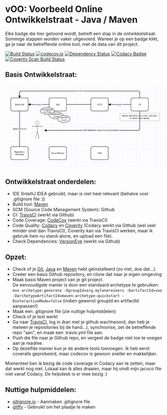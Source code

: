 # vOO: Voorbeeld Online Ontwikkelstraat - Java / Maven

Elke badge die hier getoond wordt, betreft een stap in de ontwikkelstraat. Sommige stappen worden vaker uitgevoerd.
Waneer je op een badge klikt, ga je naar de betreffende online tool, met de data van dit project.

[![Build Status](https://travis-ci.org/mylene/vOO.svg?branch=master)](https://travis-ci.org/mylene/vOO)
[![codecov.io](https://codecov.io/github/mylene/vOO/coverage.svg?branch=master)](https://codecov.io/github/mylene/vOO?branch=master)
[![Dependency Status](https://www.versioneye.com/user/projects/56cdb9cd6b21e5003d474261/badge.svg?style=flat)](https://www.versioneye.com/user/projects/56cdb9cd6b21e5003d474261)
[![Codacy Badge](https://api.codacy.com/project/badge/grade/e8a7d768196d48739b5b84c7560ece68)](https://www.codacy.com/app/mylenereiners/vOO)
<a href="https://scan.coverity.com/projects/mylene-voo"><img alt="Coverity Scan Build Status" src="https://img.shields.io/coverity/scan/8052.svg"/></a> 

## Basis Ontwikkelstraat:

![Image of Basis Ontwikkelstraat](https://github.com/mylene/vOO/blob/master/vooJava.png)
   
## Ontwikkelstraat onderdelen:    

* IDE (IntelliJ IDEA gebruikt, maar is niet heel relevant (behalve voor .gitignore file :))
* Build tool: [Maven]
* SCM (Source Code Management System): Github
* CI: [TravisCI] (werkt via Github)
* Code Coverage: [CodeCov] (werkt via TravisCI)
* Code Quality: [Codacy] en [Coverity] (Codacy werkt via Github (wel veel minder snel dan TravisCI), Coverity kan via TravisCI werken, maar ik gebruik hem nu stand-alone, en upload een file).
* Check Dependencies: [VersionEye] (werkt via Github)

## Opzet:

* Check of je [Git], [Java] en [Maven] hebt geïnstalleerd (zo niet, doe dat...).
* Creëer een basis Github repository, en clone dat naar je eigen omgeving
* Maak basis Maven project van je git project.    
    De eenvoudigste manier is door een standaard archetype te gebruiken: 
    `mvn archetype:generate -DgroupId=org.mylenereiners -DartifactId=voo -DarchetypeArtifactId=maven-archetype-quickstart -DinteractiveMode=false`
    (indien gewenst groupId en artifactId aanpassen!)
* Maak een .gitignore file (zie nuttige hulpmiddelen) 
* Check of je test werkt
* Ga naar [TravisCI], log in (kan met je github wachtwoord, dan heb je meteen je repositories bij de hand...), synchronise, zet de betreffende repo "aan", en maak een .travis.yml file aan.
* Push die file naar je Github repo, en vergeet de badge niet toe te voegen aan je readme.
* Op dezelfde manier kun je de andere tools toevoegen. Ik heb eerst coveralls geprobeerd, maar codecov is gewoon sneller en makkelijker.

Momenteel ben ik bezig de code coverage in Codacy aan te zetten, maar dat werkt nog niet. Lokaal kan ik alles draaien, maar hij vindt mijn jacoco file niet vanaf Codacy. De helpdesk is er mee bezig :)

##  Nuttige hulpmiddelen:

* [gitignore.io] - Aanmaken .gitignore file
* [gliffy] - Gebruikt om het plaatje te maken
   
<!--- Links -->
[gitignore.io]: http://gitignore.io/
[TravisCI]: http://travisci.org/
[Git]: http://git-scm.com/
[Java]: http://www.oracle.com/technetwork/java/index.html
[Maven]: http://maven.apache.org/
[CodeCov]: https;//codecov.io/
[Codacy]: https://www.codacy.com/
[Coverity]: https://scan.coverity.com/
[VersionEye]: https://www.versioneye.com/
[gliffy]: https://www.gliffy.com/